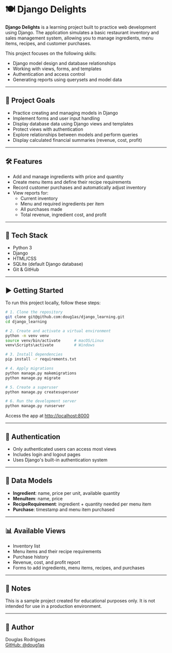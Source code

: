 # 🍽️ Django Delights

**Django Delights** is a learning project built to practice web development using Django. The application simulates a basic restaurant inventory and sales management system, allowing you to manage ingredients, menu items, recipes, and customer purchases.

This project focuses on the following skills:

- Django model design and database relationships  
- Working with views, forms, and templates  
- Authentication and access control  
- Generating reports using querysets and model data  

---

## 🎯 Project Goals

- Practice creating and managing models in Django  
- Implement forms and user input handling  
- Display database data using Django views and templates  
- Protect views with authentication  
- Explore relationships between models and perform queries  
- Display calculated financial summaries (revenue, cost, profit)  

---

## 🛠️ Features

- Add and manage ingredients with price and quantity  
- Create menu items and define their recipe requirements  
- Record customer purchases and automatically adjust inventory  
- View reports for:  
  - Current inventory  
  - Menu and required ingredients per item  
  - All purchases made  
  - Total revenue, ingredient cost, and profit  

---

## 🧰 Tech Stack

- Python 3  
- Django  
- HTML/CSS  
- SQLite (default Django database)  
- Git & GitHub  

---

## ▶️ Getting Started

To run this project locally, follow these steps:

```bash
# 1. Clone the repository
git clone git@github.com:doug1as/django_learning.git
cd django_learning

# 2. Create and activate a virtual environment
python -m venv venv
source venv/bin/activate      # macOS/Linux
venv\Scripts\activate         # Windows

# 3. Install dependencies
pip install -r requirements.txt

# 4. Apply migrations
python manage.py makemigrations
python manage.py migrate

# 5. Create a superuser
python manage.py createsuperuser

# 6. Run the development server
python manage.py runserver
```

Access the app at [http://localhost:8000](http://localhost:8000)

---

## 🔐 Authentication

- Only authenticated users can access most views  
- Includes login and logout pages  
- Uses Django's built-in authentication system  

---

## 🧱 Data Models

- **Ingredient**: name, price per unit, available quantity  
- **MenuItem**: name, price  
- **RecipeRequirement**: ingredient + quantity needed per menu item  
- **Purchase**: timestamp and menu item purchased  

---

## 📊 Available Views

- Inventory list  
- Menu items and their recipe requirements  
- Purchase history  
- Revenue, cost, and profit report  
- Forms to add ingredients, menu items, recipes, and purchases  

---

## 📎 Notes

This is a sample project created for educational purposes only. It is not intended for use in a production environment.

---

## 👤 Author

Douglas Rodrigues  
[GitHub: @doug1as](https://github.com/doug1as)
